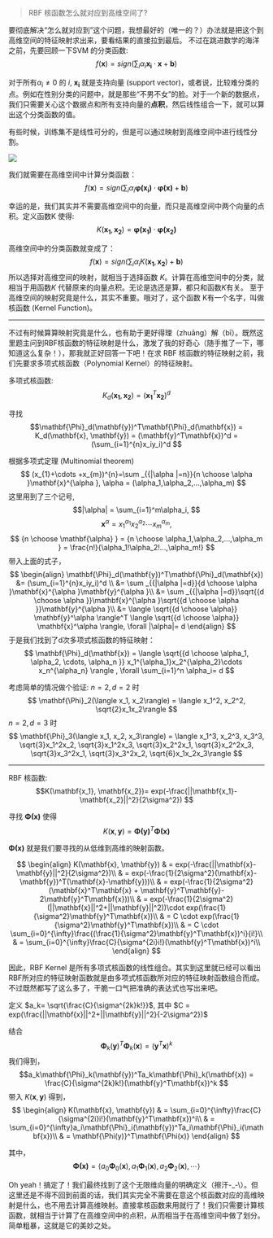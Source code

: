 >RBF 核函数怎么就对应到高维空间了?

要彻底解决“怎么就对应到”这个问题，我想最好的（唯一的？）办法就是把这个到高维空间的特征映射求出来，要看结果的直接拉到最后。 不过在跳进数学的海洋之前，先要回顾一下SVM 的分类函数:
$$
f(\mathbf{x}) = sign(\sum_i\alpha_i \mathbf{x_i} \cdot \mathbf{x} + \mathbf{b})
$$

对于所有$\alpha_i \neq 0$ 的 $i$, $\mathbf{x_i}$ 就是支持向量 (support vector)，或者说，比较难分类的点。例如在性别分类的问题中，就是那些“不男不女”的脸。对于一个新的数据点，我们只需要关心这个数据点和所有支持向量的**点积**，然后线性组合一下，就可以算出这个分类函数的值。

有些时候，训练集不是线性可分的，但是可以通过映射到高维空间中进行线性分割。

![](lift.png)

我们就需要在高维空间中计算分类函数：
$$
f(\mathbf{x}) = sign(\sum_i\alpha_i \mathbf{\varphi(x_i)} \cdot \mathbf{\varphi(x)} + \mathbf{b})
$$

幸运的是，我们其实并不需要高维空间中的向量，而只是高维空间中两个向量的点积。定义函数K 使得: 
$$
K(\mathbf{x_1}, \mathbf{x_2}) =  \mathbf{\varphi(x_1)} \cdot \mathbf{\varphi(x_2)}
$$

高维空间中的分类函数就变成了：
$$
f(\mathbf{x}) = sign(\sum_i\alpha_i K(\mathbf{x_1}, \mathbf{x_2})+ \mathbf{b})
$$
所以选择对高维空间的映射，就相当于选择函数 $K$。计算在高维空间中的分类，就相当于用函数$K$ 代替原来的向量点积。无论是选还是算，都只和函数$K$有关。 至于高维空间的映射究竟是什么，其实不重要。哦对了，这个函数 K有一个名字，叫做核函数 (Kernel Function)。

---
不过有时候算算映射究竟是什么，也有助于更好得理（zhuāng）解（bī）。既然这里题主问到RBF核函数的特征映射是什么，激发了我的好奇心（随手推了一下，哪知道这么复杂！），那我就正好回答一下吧！在求 RBF 核函数的特征映射之前，我们先要求多项式核函数（Polynomial Kernel）的特征映射。

多项式核函数:
$$K_d(\mathbf{x_1}, \mathbf{x_2}) = (\mathbf{x_1}^T\mathbf{x_2})^d $$

寻找
$$\mathbf{\Phi}_d(\mathbf{y})^T\mathbf{\Phi}_d(\mathbf{x}) = K_d(\mathbf{x}, \mathbf{y}) = (\mathbf{y}^T\mathbf{x})^d = (\sum_{i=1}^{n}x_iy_i)^d $$

根据多项式定理 (Multinomial theorem)
$$
(x_{1}+\cdots +x_{m})^{n}=\sum _{{|\alpha |=n}}{n \choose \alpha }\mathbf{x}^{\alpha }, \alpha = (\alpha_1,\alpha_2,…,\alpha_m)
$$
这里用到了三个记号, 
$$|\alpha| = \sum_{i=1}^m\alpha_i, $$
$$\mathbf{x}^\alpha = x_1^{\alpha_1}x_2^{\alpha_2}\cdots  x_m^{\alpha_m}, $$
$$
{n \choose \mathbf{\alpha} } = {n \choose \alpha_1,\alpha_2,…,\alpha_m } = \frac{n!}{\alpha_1!\alpha_2!…,\alpha_m!}
$$
带入上面的式子，
$$
\begin{align}  
\mathbf{\Phi}_d(\mathbf{y})^T\mathbf{\Phi}_d(\mathbf{x}) 
&= (\sum_{i=1}^{n}x_iy_i)^d \\
&= \sum _{{|\alpha |=d}}{d \choose \alpha }\mathbf{x}^{\alpha }\mathbf{y}^{\alpha }\\
&= \sum _{{|\alpha |=d}}\sqrt{{d \choose \alpha }}\mathbf{x}^{\alpha }\sqrt{{d \choose \alpha }}\mathbf{y}^{\alpha }\\
&= \langle \sqrt{{d \choose \alpha}} \mathbf{y}^\alpha \rangle^T \langle \sqrt{{d \choose \alpha}} \mathbf{x}^\alpha \rangle, \forall |\alpha|= d
\end{align}
$$
于是我们找到了d次多项式核函数的特征映射：
$$
\mathbf{\Phi}_d(\mathbf{x}) = \langle \sqrt{{d \choose \alpha_1, \alpha_2, \cdots, \alpha_n }} x_1^{\alpha_1}x_2^{\alpha_2}\cdots  x_n^{\alpha_n} \rangle , \forall \sum_{i=1}^n \alpha_i= d
$$

考虑简单的情况做个验证: $n=2, d=2$ 时
$$
\mathbf{\Phi}_2(\langle x_1, x_2\rangle) = \langle x_1^2, x_2^2, \sqrt{2}x_1x_2\rangle
$$
$n=2, d=3$ 时
$$
\mathbf{\Phi}_3(\langle x_1, x_2, x_3\rangle) = \langle x_1^3, x_2^3, x_3^3, \sqrt{3}x_1^2x_2, \sqrt{3}x_1^2x_3, \sqrt{3}x_2^2x_1, \sqrt{3}x_2^2x_3, \sqrt{3}x_3^2x_1, \sqrt{3}x_3^2x_2, \sqrt{6}x_1x_2x_3\rangle
$$

---
RBF 核函数: 
$$K(\mathbf{x_1}, \mathbf{x_2})= exp(-\frac{||\mathbf{x_1}-\mathbf{x_2}||^2}{2\sigma^2}) $$

寻找 $\mathbf{\Phi(x)}$ 使得
$$K(\mathbf{x},\mathbf{y}) = \mathbf{\Phi(y)}^T\mathbf{\Phi(x)}$$

$\mathbf{\Phi(x)}$ 就是我们要寻找的从低维到高维的映射函数。

$$
\begin{align}  
K(\mathbf{x}, \mathbf{y}) 
& = exp(-\frac{||\mathbf{x}-\mathbf{y}||^2}{2\sigma^2})\\
& = exp(-\frac{1}{2\sigma^2}(\mathbf{x}-\mathbf{y})^T(\mathbf{x}-\mathbf{y}))\\ 
& = exp(-\frac{1}{2\sigma^2}(\mathbf{x}^T\mathbf{x} + \mathbf{y}^T\mathbf{y}- 2\mathbf{y}^T\mathbf{x}))\\ 
& = exp(-\frac{1}{2\sigma^2}(||\mathbf{x}||^2+||\mathbf{y}||^2))\cdot exp(\frac{1}{\sigma^2}\mathbf{y}^T\mathbf{x})\\ 
& = C \cdot exp(\frac{1}{\sigma^2}\mathbf{y}^T\mathbf{x})\\ 
& = C \cdot \sum_{i=0}^{\infty}\frac{(\frac{1}{\sigma^2}\mathbf{y}^T\mathbf{x})^i}{i!}\\ 
& = \sum_{i=0}^{\infty}\frac{C}{\sigma^{2i}i!}(\mathbf{y}^T\mathbf{x})^i\\ 
\end{align}
$$

因此，RBF Kernel 是所有多项式核函数的线性组合。其实到这里就已经可以看出RBF所对应的特征映射函数就是由多项式核函数所对应的特征映射函数组合而成。 不过既然都写了这么多了，干脆一口气把准确的表达式也写出来吧。

定义 $a_k= \sqrt{\frac{C}{\sigma^{2k}k!}}$, 其中 $C = exp(\frac{||\mathbf{x}||^2+||\mathbf{y}||^2}{-2\sigma^2})$ 

结合
$$\mathbf{\Phi}_k(\mathbf{y})^T\mathbf{\Phi}_k(\mathbf{x}) = (\mathbf{y}^T\mathbf{x})^k $$
我们得到，
$$a_k\mathbf{\Phi}_k(\mathbf{y})^Ta_k\mathbf{\Phi}_k(\mathbf{x}) = \frac{C}{\sigma^{2k}k!}(\mathbf{y}^T\mathbf{x})^k $$
带入 $K(\mathbf{x}, \mathbf{y})$ 得到，
$$
\begin{align}  
K(\mathbf{x}, \mathbf{y}) 
& = \sum_{i=0}^{\infty}\frac{C}{\sigma^{2i}i!}(\mathbf{y}^T\mathbf{x})^i\\ 
& = \sum_{i=0}^{\infty}a_i\mathbf{\Phi}_i(\mathbf{y})^Ta_i\mathbf{\Phi}_i(\mathbf{x})\\ 
& = \mathbf{\Phi(y)}^T\mathbf{\Phi(x)}
\end{align}
$$

其中，
$$\mathbf{\Phi(x)} = \langle a_0\mathbf{\Phi}_0(\mathbf{x}), a_1\mathbf{\Phi}_1(\mathbf{x}), a_2\mathbf{\Phi}_2(\mathbf{x}), \cdots \rangle$$


Oh yeah！搞定了！我们最终找到了这个无限维向量的明确定义（擦汗-_-\\）。但这里还是不得不回到前面的话，我们其实完全不需要在意这个核函数对应的高维映射是什么，也不用去计算高维映射。直接拿核函数来用就行了！我们只需要计算核函数，就相当于计算了在高维空间中的点积，从而相当于在高维空间中做了划分。简单粗暴，这就是它的美妙之处。
